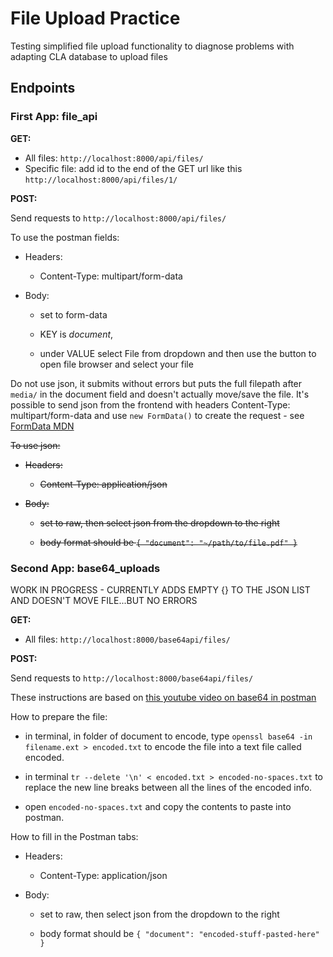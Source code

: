 # File Upload Practice

Testing simplified file upload functionality to diagnose problems with adapting CLA database to upload files

## Endpoints

### First App: file_api

**GET:**

- All files: `http://localhost:8000/api/files/`
- Specific file: add id to the end of the GET url like this `http://localhost:8000/api/files/1/`

**POST:**

Send requests to `http://localhost:8000/api/files/`

To use the postman fields:

- Headers:

  - Content-Type: multipart/form-data

- Body:

  - set to form-data

  - KEY is _document_,

  - under VALUE select File from dropdown and then use the button to open file browser and select your file

Do not use json, it submits without errors but puts the full filepath after `media/` in the document field and doesn't actually move/save the file. It's possible to send json from the frontend with headers Content-Type: multipart/form-data and use `new FormData()` to create the request - see [FormData MDN](https://developer.mozilla.org/en-US/docs/Web/API/FormData)

~~To use json:~~

- ~~Headers:~~
  - ~~Content-Type: application/json~~
- ~~Body:~~

  - ~~set to raw, then select json from the dropdown to the right~~

  - ~~body format should be `{ "document": "~/path/to/file.pdf" }`~~

### Second App: base64_uploads

WORK IN PROGRESS - CURRENTLY ADDS EMPTY {} TO THE JSON LIST AND DOESN'T MOVE FILE...BUT NO ERRORS

**GET:**

- All files: `http://localhost:8000/base64api/files/`

**POST:**

Send requests to `http://localhost:8000/base64api/files/`

These instructions are based on [this youtube video on base64 in postman](https://www.youtube.com/watch?v=s847Onr3IC4)

How to prepare the file:

- in terminal, in folder of document to encode, type `openssl base64 -in filename.ext > encoded.txt` to encode the file into a text file called encoded.

- in terminal `tr --delete '\n' < encoded.txt > encoded-no-spaces.txt` to replace the new line breaks between all the lines of the encoded info.

- open `encoded-no-spaces.txt` and copy the contents to paste into postman.

How to fill in the Postman tabs:

- Headers:

  - Content-Type: application/json

- Body:

  - set to raw, then select json from the dropdown to the right

  - body format should be `{ "document": "encoded-stuff-pasted-here" }`
